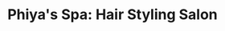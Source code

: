 ---
title: "Phiya's Spa: Hair Styling Salon"
url: /honolulu/phiyas-spa-hair-styling-salon/
shop: hairdresser
---